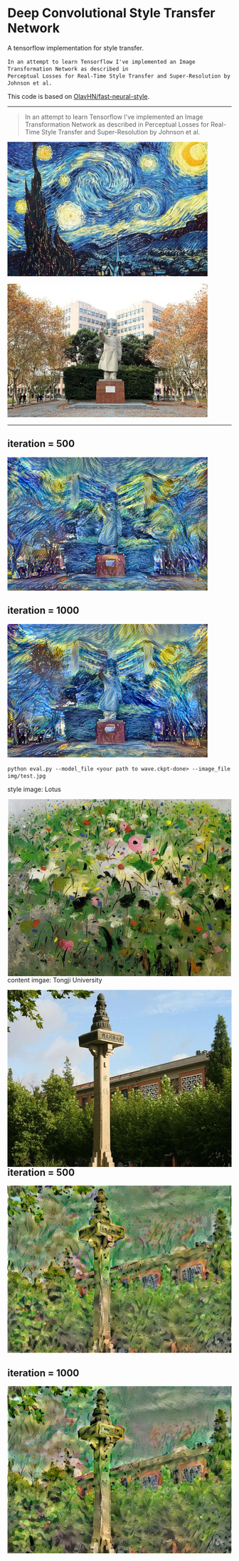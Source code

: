 # Deep Convolutional Style Transfer Network
A tensorflow implementation for style transfer.

    In an attempt to learn Tensorflow I've implemented an Image Transformation Network as described in 
    Perceptual Losses for Real-Time Style Transfer and Super-Resolution by Johnson et al.

This code is based on [OlavHN/fast-neural-style](https://github.com/OlavHN/fast-neural-style).

*****


>   In an attempt to learn Tensorflow I've implemented an Image Transformation Network as described in Perceptual Losses for Real-Time Style Transfer and Super-Resolution by Johnson et al.

![](examples/2-style2.jpg) 

![](examples/012-content.jpg)

---
iteration = 500
---
![](examples/tongji20_iter_500.jpg)

iteration = 1000
---
![](examples/tongji20.jpg)

    python eval.py --model_file <your path to wave.ckpt-done> --image_file img/test.jpg

<p>style image: Lotus</p> 
<p> <img src="examples/5-style.jpg" width = "533" height = "398" alt="5-style" align=left />  </p> 


<p>content imgae: Tongji University</p> 
<p> <img src="examples/6-content.jpg" width = "530" height = "398" alt="6-content" align=left />  </p>


iteration = 500
---
![](examples/tongji07_iter_500.jpg)

iteration = 1000
---
![](examples/tongji07.jpg)
